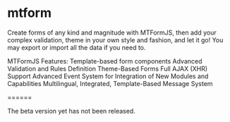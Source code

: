 mtform
======

Create forms of any kind and magnitude with MTFormJS,
then add your complex validation, theme in your
own style and fashion, and let it go!
You may export or import all the data if you need to.

MTFormJS Features:
Template-based form components
Advanced Validation and Rules Definition
Theme-Based Forms
Full AJAX (XHR) Support
Advanced Event System for Integration of New Modules and Capabilities
Multilingual, Integrated, Template-Based Message System

======

The beta version yet has not been released.